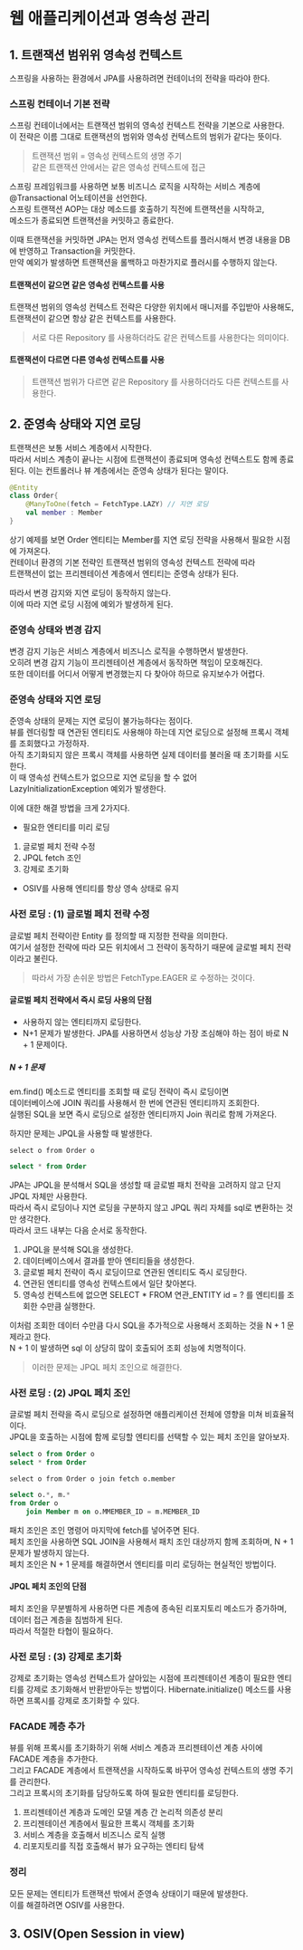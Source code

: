# 웹 애플리케이션과 영속성 관리
## 1. 트랜잭션 범위위 영속성 컨텍스트
스프링을 사용하는 환경에서 JPA를 사용하려면 컨테이너의 전략을 따라야 한다.   

### 스프링 컨테이너 기본 전략
스프링 컨테이너에서는 트랜잭션 범위의 영속성 컨텍스트 전략을 기본으로 사용한다.   
이 전략은 이름 그대로 트랜잭션의 범위와 영속성 컨텍스트의 범위가 같다는 뜻이다.

> 트랜잭션 범위 = 영속성 컨텍스트의 생명 주기   
> 같은 트랜잭션 안에서는 같은 영속성 컨텍스트에 접근

스프링 프레임워크를 사용하면 보통 비즈니스 로직을 시작하는 서비스 계층에 @Transactional 어노테이션을 선언한다.   
스프링 트랜잭션 AOP는 대상 메소드를 호출하기 직전에 트랜잭션을 시작하고,   
메소드가 종료되면 트랜잭션을 커밋하고 종료한다.   

이때 트랜잭션을 커밋하면 JPA는 먼저 영속성 컨텍스트를 플러시해서 변경 내용을 DB에 반영하고 Transaction을 커밋한다.   
만약 예외가 발생하면 트랜잭션을 롤백하고 마찬가지로 플러시를 수행하지 않는다.   

#### 트랜잭션이 같으면 같은 영속성 컨텍스트를 사용
트랜잭션 범위의 영속성 컨텍스트 전략은 다양한 위치에서 매니저를 주입받아 사용해도,   
트랜잭션이 같으면 항상 같은 컨텍스트를 사용한다.   

> 서로 다른 Repository 를 사용하더라도 같은 컨텍스트를 사용한다는 의미이다.

#### 트랜잭션이 다르면 다른 영속성 컨텍스트를 사용
> 트랜잭션 범위가 다르면 같은 Repository 를 사용하더라도 다른 컨텍스트를 사용한다.   

## 2. 준영속 상태와 지연 로딩
트랜잭션은 보통 서비스 계층에서 시작한다.   
따라서 서비스 계층이 끝나는 시점에 트랜잭션이 종료되며 영속성 컨텍스트도 함께 종료된다.
이는 컨트롤러나 뷰 계층에서는 준영속 상태가 된다는 말이다.   

```kotlin
@Entity
class Order{
    @ManyToOne(fetch = FetchType.LAZY) // 지연 로딩
    val member : Member
}
```

상기 예제를 보면 Order 엔티티는 Member를 지연 로딩 전략을 사용해서 필요한 시점에 가져온다.   
컨테이너 환경의 기본 전략인 트랜잭션 범위의 영속성 컨텍스트 전략에 따라   
트랜잭션이 없는 프리젠테이션 계층에서 엔티티는 준영속 상태가 된다.   

따라서 변경 감지와 지연 로딩이 동작하지 않는다.   
이에 따라 지연 로딩 시점에 예외가 발생하게 된다.   

### 준영속 상태와 변경 감지
변경 감지 기능은 서비스 계층에서 비즈니스 로직을 수행하면서 발생한다.   
오히려 변경 감지 기능이 프리젠테이션 계층에서 동작하면 책임이 모호해진다.   
또한 데이터를 어디서 어떻게 변경했는지 다 찾아야 하므로 유지보수가 어렵다.   

### 준영속 상태와 지연 로딩
준영속 상태의 문제는 지연 로딩이 불가능하다는 점이다.   
뷰를 렌더링할 때 연관된 엔티티도 사용해야 하는데 지연 로딩으로 설정해 프록시 객체를 조회했다고 가정하자.   
아직 초기화되지 않은 프록시 객체를 사용하면 실제 데이터를 불러올 때 초기화를 시도한다.   
이 때 영속성 컨텍스트가 없으므로 지연 로딩을 할 수 없어 LazyInitializationException 예외가 발생한다.   

이에 대한 해결 방법을 크게 2가지다.  
- 필요한 엔티티를 미리 로딩
1. 글로벌 페치 전략 수정
2. JPQL fetch 조인
3. 강제로 초기화
- OSIV를 사용해 엔티티를 항상 영속 상태로 유지

### 사전 로딩 : (1) 글로벌 페치 전략 수정

글로벌 페치 전략이란 Entity 를 정의할 때 지정한 전략을 의미한다.   
여기서 설정한 전략에 따라 모든 위치에서 그 전략이 동작하기 때문에 글로벌 페치 전략이라고 불린다.   
> 따라서 가장 손쉬운 방법은 FetchType.EAGER 로 수정하는 것이다.

#### 글로벌 페치 전략에서 즉시 로딩 사용의 단점
- 사용하지 않는 엔티티까지 로딩한다.
- N+1 문제가 발생한다.
 JPA를 사용하면서 성능상 가장 조심해야 하는 점이 바로 N + 1 문제이다.
  
##### N + 1 문제
em.find() 메소드로 엔티티를 조회할 때 로딩 전략이 즉시 로딩이면    
데이터베이스에 JOIN 쿼리를 사용해서 한 번에 연관된 엔티티까지 조회한다.   
실행된 SQL을 보면 즉시 로딩으로 설정한 엔티티까지 Join 쿼리로 함께 가져온다.   

하지만 문제는 JPQL을 사용할 때 발생한다.  

```jpaql
select o from Order o
```

```sql
select * from Order
```

JPA는 JPQL을 분석해서 SQL을 생성할 때 글로벌 패치 전략을 고려하지 않고 단지 JPQL 자체만 사용한다.   
따라서 즉시 로딩이나 지연 로딩을 구분하지 않고 JPQL 쿼리 자체를 sql로 변환하는 것만 생각한다.   
따라서 코드 내부는 다음 순서로 동작한다.

1. JPQL을 분석해 SQL을 생성한다.
2. 데이터베이스에서 결과를 받아 엔티티들을 생성한다.
3. 글로벌 페치 전략이 즉시 로딩이므로 연관된 엔티티도 즉시 로딩한다.
4. 연관된 엔티티를 영속성 컨텍스트에서 일단 찾아본다. 
5. 영속성 컨텍스트에 없으면 SELECT * FROM 연관_ENTITY id = ? 를 엔티티를 조회한 수만큼 실행한다.

이처럼 조회한 데이터 수만큼 다시 SQL을 추가적으로 사용해서 조회하는 것을 N + 1 문제라고 한다.   
N + 1 이 발생하면 sql 이 상당히 많이 호출되어 조회 성능에 치명적이다.   

> 이러한 문제는 JPQL 페치 조인으로 해결한다.

### 사전 로딩 : (2) JPQL 페치 조인
글로벌 페치 전략을 즉시 로딩으로 설정하면 애플리케이션 전체에 영향을 미쳐 비효율적이다.   
JPQL을 호출하는 시점에 함께 로딩할 엔티티를 선택할 수 있는 페치 조인을 알아보자.   

```sql
select o from Order o
select * from Order
```

```jpaql
select o from Order o join fetch o.member
```

```sql
select o.*, m.* 
from Order o 
    join Member m on o.MMEMBER_ID = m.MEMBER_ID
```
패치 조인은 조인 명령어 마지막에 fetch를 넣어주면 된다.   
페치 조인을 사용하면 SQL JOIN을 사용해서 패치 조인 대상까지 함께 조회하며, N + 1 문제가 발생하지 않는다.   
페치 조인은 N + 1 문제를 해결하면서 엔티티를 미리 로딩하는 현실적인 방법이다.   

#### JPQL 페치 조인의 단점
페치 조인을 무분별하게 사용하면 다른 계층에 종속된 리포지토리 메소드가 증가하며,   
데이터 접근 계층을 침범하게 된다.   
따라서 적절한 타협이 필요하다.   

### 사전 로딩 : (3) 강제로 초기화
강제로 초기화는 영속성 컨텍스트가 살아있는 시점에 프리젠테이션 계층이 필요한 엔티티를 강제로 초기화해서 반환받아두는 방법이다.
Hibernate.initialize() 메소드를 사용하면 프록시를 강제로 초기화할 수 있다.   

### FACADE 께층 추가
뷰를 위해 프록시를 초기화하기 위해 서비스 계층과 프리젠테이션 계층 사이에 FACADE 계층을 추가한다.   
그리고 FACADE 계층에서 트랜잭션을 시작하도록 바꾸어 영속성 컨텍스트의 생명 주기를 관리한다.   
그리고 프록시의 초기화를 담당하도록 하여 필요한 엔티티를 로딩한다.   

1. 프리젠테이션 계층과 도메인 모델 계층 간 논리적 의존성 분리
2. 프리젠테이션 계층에서 필요한 프록시 객체를 초기화
3. 서비스 계층을 호출해서 비즈니스 로직 실행
4. 리포지토리를 직접 호출해서 뷰가 요구하는 엔티티 탐색

### 정리
모든 문제는 엔티티가 트랜잭션 밖에서 준영속 상태이기 때문에 발생한다.   
이를 해결하려면 OSIV를 사용한다.  

## 3. OSIV(Open Session in view)

